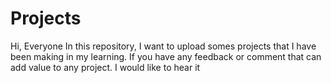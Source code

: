 # Projects
Hi, Everyone 
In this repository, I want to upload somes projects that I have been making in my learning.
If you have any feedback or comment that can add value to any project. 
I would like to hear it
